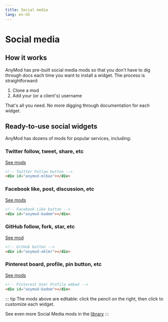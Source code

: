 ```yaml
---
title: Social media
lang: en-US
---
```


# Social media

<sandbox/>

## How it works

AnyMod has pre-built social media mods so that you don't have to dig through docs each time you want to install a widget. The process is straightforward:

1. Clone a mod
2. Add your (or a client's) username

That's all you need. No more digging through documentation for each widget.

## Ready-to-use social widgets

AnyMod has dozens of mods for popular services, including:

### Twitter follow, tweet, share, etc

[See mods](https://anymod.com/mods?q=twitter)

```html
<!-- Twitter Follow button -->
<div id="anymod-mlbao"></div>
```

<div class="mod-container mh-50">
  <!-- [Sandbox] Twitter Follow button Social-01 -->
  <mod mod-key="bband"/>
</div>

### Facebook like, post, discussion, etc

[See mods](https://anymod.com/mods?q=facebook)

```html
<!-- Facebook Like button -->
<div id="anymod-badmm"></div>
```

<div class="mod-container mh-50">
  <!-- [Sandbox] Facebook Like button Social-02 -->
  <mod mod-key="rbara"/>
</div>

### GitHub follow, fork, star, etc

[See mod](https://anymod.com/mod/aklmr?v=20)

```html
<!-- GitHub button -->
<div id="anymod-aklmr"></div>
```

<div class="mod-container mh-50">
  <!-- [Sandbox] GitHub button Social-03 -->
  <mod mod-key="oorka"/>
</div>

### Pinterest board, profile, pin button, etc

[See mods](https://anymod.com/mods?q=pinterest)

```html
<!-- Pinterest User Profile embed -->
<div id="anymod-badom"></div>
```

<div class="mod-container mh-50">
  <!-- [Sandbox] Pinterest User Profile embed -->
  <mod mod-key="dmkln"/>
</div>

::: tip
The mods above are editable: click the pencil <sandbox-inline/> on the right, then click to customize each widget.

See even more Social Media mods in the [library](https://anymod.com/mods?tag=social%20media)
:::
